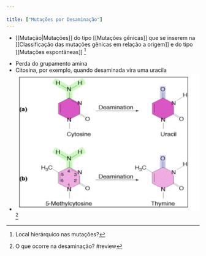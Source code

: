 ```yaml
---

title: ["Mutações por Desaminação"]
---
```

+ [[Mutação|Mutações]] do tipo [[Mutações gênicas]]  que se inserem na [[Classificação das mutações gênicas em relação  a origem]] e do tipo [[Mutações espontâneas]] [^776374]

[^776374]: Local hierárquico nas mutações?

+ Perda do grupamento amina
+ Citosina, por exemplo, quando desaminada vira uma uracila
+ ![Pasted image 20210406232718.png](Pasted%20image%2020210406232718.png)[^759236]

[^759236]: O que ocorre na desaminação?
#review 
